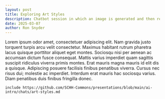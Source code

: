 ```yaml
---
layout: post
title: Exploring Art Styles
description: Chatbot session in which an image is generated and then re-rendered in a variety of artistic styles.
date: 2025-03-07
author: Ron Snyder
---
```


Lorem ipsum odor amet, consectetuer adipiscing elit. Nam gravida justo torquent turpis arcu velit consectetur. Maximus habitant rutrum pharetra lacus quisque porttitor aliquet eget montes. Sociosqu nisi per aenean ac accumsan dictum fusce consequat. Mattis varius imperdiet quam sagittis suscipit ridiculus viverra primis montes. Erat mauris magna mauris id elit dis a quisque. Adipiscing posuere facilisis finibus penatibus viverra. Cursus nec risus dui; molestie ac imperdiet. Interdum erat mauris hac sociosqu varius. Diam penatibus duis finibus fringilla donec.

`include https://github.com/SCHH-Commons/presentations/blob/main/ai-intro/chats/art-styles.md`
